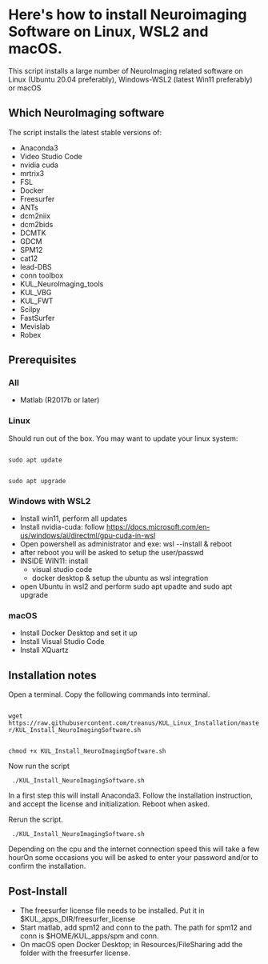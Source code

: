 # Here's how to install Neuroimaging Software on Linux, WSL2 and macOS.

This script installs a large number of NeuroImaging related software on Linux (Ubuntu 20.04 preferably), Windows-WSL2 (latest Win11 preferably) or macOS


## Which NeuroImaging software

The script installs the latest stable versions of:
- Anaconda3 
- Video Studio Code 
- nvidia cuda 
- mrtrix3 
- FSL 
- Docker 
- Freesurfer 
- ANTs 
- dcm2niix 
- dcm2bids 
- DCMTK
- GDCM
- SPM12 
- cat12 
- lead-DBS
- conn toolbox 
- KUL_NeuroImaging_tools 
- KUL_VBG
- KUL_FWT
- Scilpy
- FastSurfer
- Mevislab
- Robex

## Prerequisites
### All
- Matlab (R2017b or later)

### Linux
Should run out of the box.
You may want to update your linux system:

<code> 
sudo apt update

sudo apt upgrade 
</code>

### Windows with WSL2
- Install win11, perform all updates
- Install nvidia-cuda: follow https://docs.microsoft.com/en-us/windows/ai/directml/gpu-cuda-in-wsl
- Open powershell as administrator and exe: wsl --install & reboot
- after reboot you will be asked to setup the user/passwd
- INSIDE WIN11: install 
    - visual studio code
    - docker desktop & setup the ubuntu as wsl integration
- open Ubuntu in wsl2 and perform sudo apt upadte and sudo apt upgrade

### macOS
- Install Docker Desktop and set it up
- Install Visual Studio Code
- Install XQuartz


## Installation notes

Open a terminal.
Copy the following commands into terminal. 

<code> 
wget https://raw.githubusercontent.com/treanus/KUL_Linux_Installation/master/KUL_Install_NeuroImagingSoftware.sh

chmod +x KUL_Install_NeuroImagingSoftware.sh 
</code>

Now run the script

<code> ./KUL_Install_NeuroImagingSoftware.sh </code>

In a first step this will install Anaconda3.
Follow the installation instruction, and accept the license and initialization.
Reboot when asked.

Rerun the script.

<code> ./KUL_Install_NeuroImagingSoftware.sh </code>

Depending on the cpu and the internet connection speed this will take a few hourOn some occasions you will be asked to enter your password and/or to confirm the installation.


## Post-Install

- The freesurfer license file needs to be installed. Put it in $KUL_apps_DIR/freesurfer_license
- Start matlab, add spm12 and conn to the path. The path for spm12 and conn is $HOME/KUL_apps/spm and conn.
- On macOS open Docker Desktop; in Resources/FileSharing add the folder with the freesurfer license.

